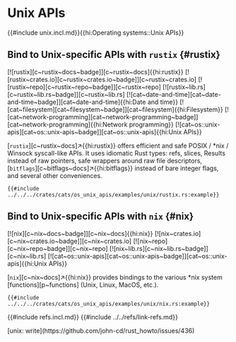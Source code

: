 # Unix APIs

{{#include unix.incl.md}}{{hi:Operating systems::Unix APIs}}

## Bind to Unix-specific APIs with `rustix` {#rustix}

[![rustix][c~rustix~docs~badge]][c~rustix~docs]{{hi:rustix}}
[![rustix~crates.io][c~rustix~crates.io~badge]][c~rustix~crates.io]
[![rustix~repo][c~rustix~repo~badge]][c~rustix~repo]
[![rustix~lib.rs][c~rustix~lib.rs~badge]][c~rustix~lib.rs]
[![cat~date-and-time][cat~date-and-time~badge]][cat~date-and-time]{{hi:Date and time}}
[![cat~filesystem][cat~filesystem~badge]][cat~filesystem]{{hi:Filesystem}}
[![cat~network-programming][cat~network-programming~badge]][cat~network-programming]{{hi:Network programming}}
[![cat~os::unix-apis][cat~os::unix-apis~badge]][cat~os::unix-apis]{{hi:Unix APIs}}

[`rustix`][c~rustix~docs]↗{{hi:rustix}} offers efficient and safe POSIX / *nix / Winsock syscall-like APIs. It uses idiomatic Rust types: refs, slices, Results instead of raw pointers, safe wrappers around raw file descriptors, [`bitflags`][c~bitflags~docs]↗{{hi:bitflags}} instead of bare integer flags, and several other conveniences.

```rust,editable
{{#include ../../../crates/cats/os_unix_apis/examples/unix/rustix.rs:example}}
```

## Bind to Unix-specific APIs with `nix` {#nix}

[![nix][c~nix~docs~badge]][c~nix~docs]{{hi:nix}}
[![nix~crates.io][c~nix~crates.io~badge]][c~nix~crates.io]
[![nix~repo][c~nix~repo~badge]][c~nix~repo]
[![nix~lib.rs][c~nix~lib.rs~badge]][c~nix~lib.rs]
[![cat~os::unix-apis][cat~os::unix-apis~badge]][cat~os::unix-apis]{{hi:Unix APIs}}

[`nix`][c~nix~docs]↗{{hi:nix}} provides bindings to the various *nix system [functions][p~functions] (Unix, Linux, MacOS, etc.).

```rust,editable
{{#include ../../../crates/cats/os_unix_apis/examples/unix/nix.rs:example}}
```

{{#include refs.incl.md}}
{{#include ../../refs/link-refs.md}}

<div class="hidden">
[unix: write](https://github.com/john-cd/rust_howto/issues/436)
</div>
